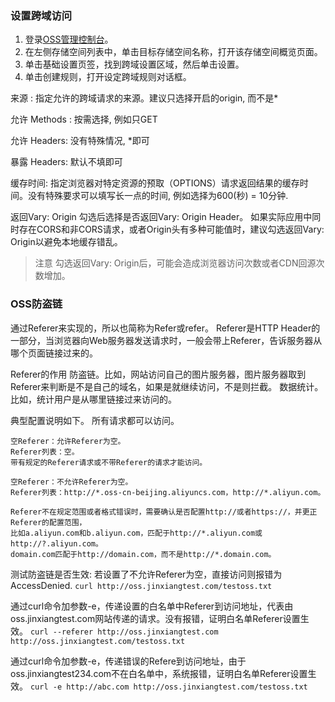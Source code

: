 ### 设置跨域访问
1.  登录[OSS管理控制台](https://oss.console.aliyun.com/)。
2.  在左侧存储空间列表中，单击目标存储空间名称，打开该存储空间概览页面。
3.  单击基础设置页签，找到跨域设置区域，然后单击设置。
4.  单击创建规则，打开设定跨域规则对话框。

来源	: 指定允许的跨域请求的来源。建议只选择开启的origin, 而不是*

允许 Methods	: 按需选择, 例如只GET

允许 Headers: 没有特殊情况, *即可

暴露 Headers: 默认不填即可

缓存时间: 指定浏览器对特定资源的预取（OPTIONS）请求返回结果的缓存时间。没有特殊要求可以填写长一点的时间, 例如选择为600(秒) = 10分钟.

返回Vary: Origin	勾选后选择是否返回Vary: Origin Header。
如果实际应用中同时存在CORS和非CORS请求，或者Origin头有多种可能值时，建议勾选返回Vary: Origin以避免本地缓存错乱。
> 注意 勾选返回Vary: Origin后，可能会造成浏览器访问次数或者CDN回源次数增加。



### OSS防盗链
通过Referer来实现的，所以也简称为Refer或refer。
Referer是HTTP Header的一部分，当浏览器向Web服务器发送请求时，一般会带上Referer，告诉服务器从哪个页面链接过来的。

Referer的作用
防盗链。比如，网站访问自己的图片服务器，图片服务器取到Referer来判断是不是自己的域名，如果是就继续访问，不是则拦截。
数据统计。比如，统计用户是从哪里链接过来访问的。

典型配置说明如下。
所有请求都可以访问。
```
空Referer：允许Referer为空。
Referer列表：空。
带有规定的Referer请求或不带Referer的请求才能访问。

空Referer：不允许Referer为空。
Referer列表：http://*.oss-cn-beijing.aliyuncs.com，http://*.aliyun.com。
```

```
Referer不在规定范围或者格式错误时，需要确认是否配置http://或者https://，并更正Referer的配置范围，
比如a.aliyun.com和b.aliyun.com，匹配于http://*.aliyun.com或http://?.aliyun.com。
domain.com匹配于http://domain.com，而不是http://*.domain.com。
```

测试防盗链是否生效:
若设置了不允许Referer为空，直接访问则报错为AccessDenied.
`curl http://oss.jinxiangtest.com/testoss.txt`

通过curl命令加参数-e，传递设置的白名单中Referer到访问地址，代表由oss.jinxiangtest.com网站传递的请求。没有报错，证明白名单Referer设置生效。
`curl --referer http://oss.jinxiangtest.com http://oss.jinxiangtest.com/testoss.txt`

通过curl命令加参数-e，传递错误的Refere到访问地址，由于oss.jinxiangtest234.com不在白名单中，系统报错，证明白名单Referer设置生效。
`curl -e http://abc.com http://oss.jinxiangtest.com/testoss.txt`

 
